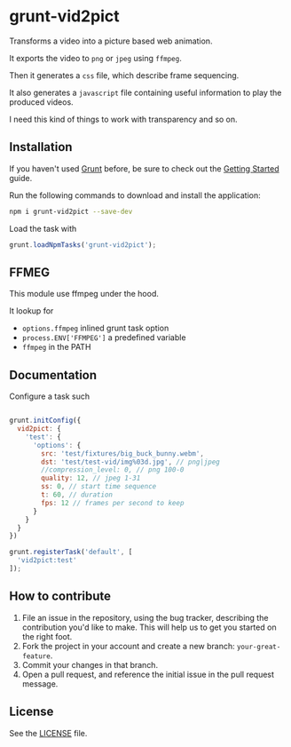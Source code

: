 # grunt-vid2pict

Transforms a video into a picture based web animation.

It exports the video to `png` or `jpeg` using `ffmpeg`.

Then it generates a `css` file, which describe frame sequencing.

It also generates a `javascript` file containing useful information 
to play the produced videos.

I need this kind of things to work with transparency and so on.

## Installation

If you haven't used [Grunt](http://gruntjs.com/) before, be sure to check out the 
[Getting Started](http://gruntjs.com/getting-started) guide.

Run the following commands to download and install the application:

```sh
npm i grunt-vid2pict --save-dev
```

Load the task with

```js
grunt.loadNpmTasks('grunt-vid2pict');
```

## FFMEG

This module use ffmpeg under the hood.

It lookup for 
- `options.ffmpeg` inlined grunt task option
- `process.ENV['FFMPEG']` a predefined variable
- `ffmpeg` in the PATH

## Documentation

Configure a task such

```js

grunt.initConfig({
  vid2pict: {
    'test': {
      'options': {
        src: 'test/fixtures/big_buck_bunny.webm',
        dst: 'test/test-vid/img%03d.jpg', // png|jpeg
        //compression_level: 0, // png 100-0
        quality: 12, // jpeg 1-31
        ss: 0, // start time sequence
        t: 60, // duration
        fps: 12 // frames per second to keep
      }
    }
  }
})

grunt.registerTask('default', [
  'vid2pict:test'
]);
```


## How to contribute

1. File an issue in the repository, using the bug tracker, describing the
   contribution you'd like to make. This will help us to get you started on the
   right foot.
2. Fork the project in your account and create a new branch:
   `your-great-feature`.
3. Commit your changes in that branch.
4. Open a pull request, and reference the initial issue in the pull request
   message.

## License
See the [LICENSE](./LICENSE) file.
